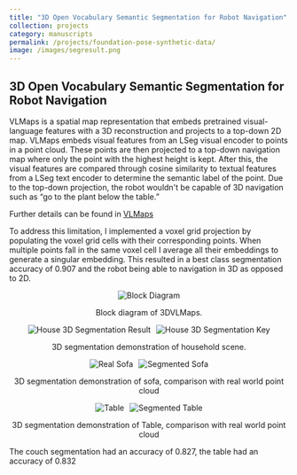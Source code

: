 ```yaml
---
title: "3D Open Vocabulary Semantic Segmentation for Robot Navigation"
collection: projects
category: manuscripts
permalink: /projects/foundation-pose-synthetic-data/
image: /images/segresult.png
---
```



<h2>3D Open Vocabulary Semantic Segmentation for Robot Navigation</h2>

<p>
  VLMaps is a spatial map representation that embeds pretrained visual-language features with a 3D reconstruction and projects to a top-down 2D map. VLMaps embeds visual features from an LSeg visual encoder to points in a point cloud. These points are then projected to a top-down navigation map where only the point with the highest height is kept. After this, the visual features are compared through cosine similarity to textual features from a LSeg text encoder to determine the semantic label of the point. Due to the top-down projection, the robot wouldn't be capable of 3D navigation such as “go to the plant below the table.” 
  
  Further details can be found in <a href="https://vlmaps.github.io/" target="_blank">VLMaps</a>
</p>

<p>
  To address this limitation, I implemented a voxel grid projection by populating the voxel grid cells with their corresponding 
  points. When multiple points fall in the same voxel cell I average all their embeddings to generate a singular embedding. 
  This resulted in a best class segmentation accuracy of 0.907 and the robot being able to navigation in 3D as opposed to 2D.

</p>

<div style="text-align: center;">
  <img src="/images/3dvlmaps_block.jpg" alt="Block Diagram" style="max-width: 100%; height: auto;">
  <p>Block diagram of 3DVLMaps.</p>
</div>


<div style="text-align: center;">
  <div style="display: flex; justify-content: center; gap: 10px;">
    <img src="/images/segresult.png" alt="House 3D Segmentation Result" style="max-width: 49%; height: auto;">
    <img src="/images/3dvlmaps_key.png" alt="House 3D Segmentation Key" style="max-width: 49%; height: auto;">
  </div>
  <p>3D segmentation demonstration of household scene.</p>
</div>


<div style="text-align: center;">
  <div style="display: flex; justify-content: center; gap: 10px;">
    <img src="/images/realsofa.png" alt="Real Sofa" style="max-width: 49%; height: auto;">
    <img src="/images/seg_sofa.png" alt="Segmented Sofa" style="max-width: 49%; height: auto;">
  </div>
  <p>3D segmentation demonstration of sofa, comparison with real world point cloud</p>
</div>


<div style="text-align: center;">
  <div style="display: flex; justify-content: center; gap: 10px;">
    <img src="/images/table.png" alt="Table" style="max-width: 49%; height: auto;">
    <img src="/images/tableseg.png" alt="Segmented Table" style="max-width: 49%; height: auto;">
  </div>
  <p>3D segmentation demonstration of Table, comparison with real world point cloud</p>
</div>

<p>
  The couch segmentation had an accuracy of 0.827, the table had an accuracy of 0.832
</p>